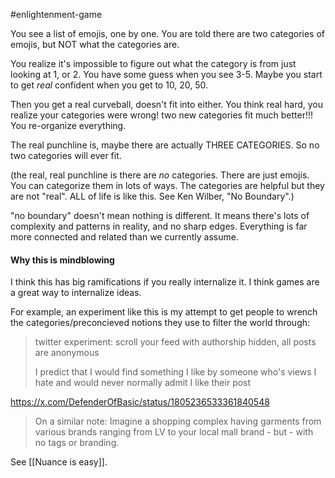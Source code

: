 #enlightenment-game

You see a list of emojis, one by one. You are told there are two categories of emojis, but NOT what the categories are. 

You realize it's impossible to figure out what the category is from just looking at 1, or 2. You have some guess when you see 3-5. Maybe you start to get _real_ confident when you get to 10, 20, 50.

Then you get a real curveball, doesn't fit into either. You think real hard, you realize your categories were wrong! two new categories fit much better!!! You re-organize everything.

The real punchline is, maybe there are actually THREE CATEGORIES. So no two categories will ever fit.

(the real, real punchline is there are *no* categories. There are just emojis. You can categorize them in lots of ways. The categories are helpful but they are not "real". ALL of life is like this. See Ken Wilber, "No Boundary".)

"no boundary" doesn't mean nothing is different. It means there's lots of complexity and patterns in reality, and no sharp edges. Everything is far more connected and related than we currently assume. 

#### Why this is mindblowing

I think this has big ramifications if you really internalize it. I think games are a great way to internalize ideas.

For example, an experiment like this is my attempt to get people to wrench the categories/preconcieved notions they use to filter the world through:

> twitter experiment: scroll your feed with authorship hidden, all posts are anonymous 
> 
> I predict that I would find something I like by someone who's views I hate and would never normally admit I like their post

https://x.com/DefenderOfBasic/status/1805236533361840548

> On a similar note: Imagine a shopping complex having garments from various brands ranging from LV to your local mall brand - but - with no tags or branding.

See [[Nuance is easy]]. 